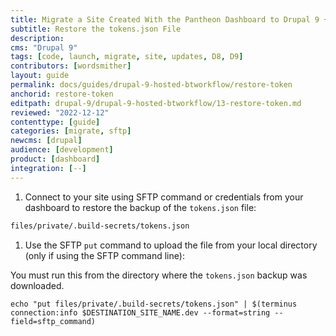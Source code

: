 ```yaml
---
title: Migrate a Site Created With the Pantheon Dashboard to Drupal 9 + Build Tools
subtitle: Restore the tokens.json File
description: 
cms: "Drupal 9"
tags: [code, launch, migrate, site, updates, D8, D9]
contributors: [wordsmither]
layout: guide
permalink: docs/guides/drupal-9-hosted-btworkflow/restore-token
anchorid: restore-token
editpath: drupal-9/drupal-9-hosted-btworkflow/13-restore-token.md
reviewed: "2022-12-12"
contenttype: [guide]
categories: [migrate, sftp]
newcms: [drupal]
audience: [development]
product: [dashboard]
integration: [--]
---
```


1. Connect to your site using SFTP command or credentials from your dashboard to restore the backup of the `tokens.json` file:

  ```bash
  files/private/.build-secrets/tokens.json
  ```

1. Use the SFTP `put` command to upload the file from your local directory (only if using the SFTP command line):

 <Alert title="Note"  type="info" >

 You must run this from the directory where the `tokens.json` backup was downloaded.

 </Alert>

  ```bash{promptUser:user}
  echo "put files/private/.build-secrets/tokens.json" | $(terminus connection:info $DESTINATION_SITE_NAME.dev --format=string --field=sftp_command)
  ```
